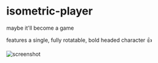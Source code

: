 # isometric-player

maybe it'll become a game

features a single, fully rotatable, bold headed character 👍

![screenshot](https://cdn.discordapp.com/attachments/577832597686583310/826694445835354112/Screen_Shot_2021-03-31_at_1.48.15_pm.png)

